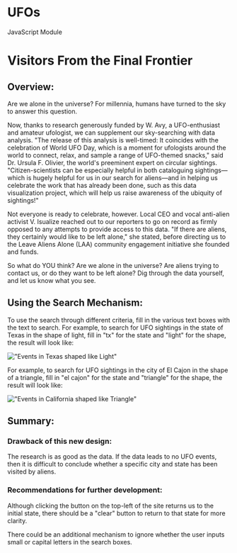 # UFOs
JavaScript Module



# Visitors From the Final Frontier

## Overview:

Are we alone in the universe? For millennia, humans have turned to the sky to answer this question.

Now, thanks to research generously funded by W. Avy, a UFO-enthusiast and amateur ufologist, we can supplement our sky-searching with data analysis. "The release of this analysis is well-timed: It coincides with the celebration of World UFO Day, which is a moment for ufologists around the world to connect, relax, and sample a range of UFO-themed snacks," said Dr. Ursula F. Olivier, the world's preeminent expert on circular sightings. "Citizen-scientists can be especially helpful in both cataloguing sightings—which is hugely helpful for us in our search for aliens—and in helping us celebrate the work that has already been done, such as this data visualization project, which will help us raise awareness of the ubiquity of sightings!"

Not everyone is ready to celebrate, however. Local CEO and vocal anti-alien activist V. Isualize reached out to our reporters to go on record as firmly opposed to any attempts to provide access to this data. "If there are aliens, they certainly would like to be left alone," she stated, before directing us to the Leave Aliens Alone (LAA) community engagement initiative she founded and funds.

So what do YOU think? Are we alone in the universe? Are aliens trying to contact us, or do they want to be left alone? Dig through the data yourself, and let us know what you see.

## Using the Search Mechanism:

To use the search through different criteria, fill in the various text boxes with the text to search. For example, to search for UFO sightings in the state of Texas in the shape of light, fill in "tx" for the state and "light" for the shape, the result will look like:

!["Events in Texas shaped like Light"](06_June_Temperatures.png)

For example, to search for UFO sightings in the city of El Cajon in the shape of a triangle, fill in "el cajon" for the state and "triangle" for the shape, the result will look like:

!["Events in California shaped like Triangle"](06_June_Temperatures.png)


## Summary:

### Drawback of this new design:

The research is as good as the data. If the data leads to no UFO events, then it is difficult to conclude whether a specific city and state has been visited by aliens.

### Recommendations for further development:

Although clicking the button on the top-left of the site returns us to the initial state, there should be a "clear" button to return to that state for more clarity.

There could be an additional mechanism to ignore whether the user inputs small or capital letters in the search boxes.
